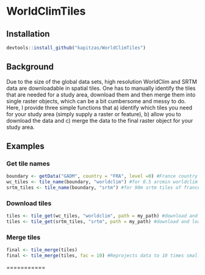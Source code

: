 # WorldClimTiles

## Installation

``` r
devtools::install_github("kapitzas/WorldClimTiles")
```

## Background

Due to the size of the global data sets, high resolution WorldClim and SRTM data are downloadable in spatial tiles. One has to manually identify the tiles that are needed for a study area, download them and then merge them into single raster objects, which can be a bit cumbersome and messy to do. Here, I provide three simple functions that a) identify which tiles you need for your study area (simply supply a raster or feature), b) allow you to download the data and c) merge the data to the final raster object for your study area.

## Examples

### Get tile names
``` r
boundary <- getData("GADM", country = "FRA", level =0) #France country borders
wc_tiles <- tile_name(boundary, "worldclim") #for 0.5 arcmin worldclim tiles of france
srtm_tiles <- tile_name(boundary, "srtm") #for 90m srtm tiles of france
```

### Download tiles
```r 
tiles <- tile_get(wc_tiles, "worldclim", path = my_path) #download and load worldclim
tiles <- tile_get(srtm_tiles, "srtm", path = my_path) #download and load srtm
```

### Merge tiles
``` r
final <- tile_merge(tiles)
final <- tile_merge(tiles, fac = 10) #Reprojects data to 10 times smaller res, i.e. to get srtm data from 90m to approx 1km resolution.
```
===========
